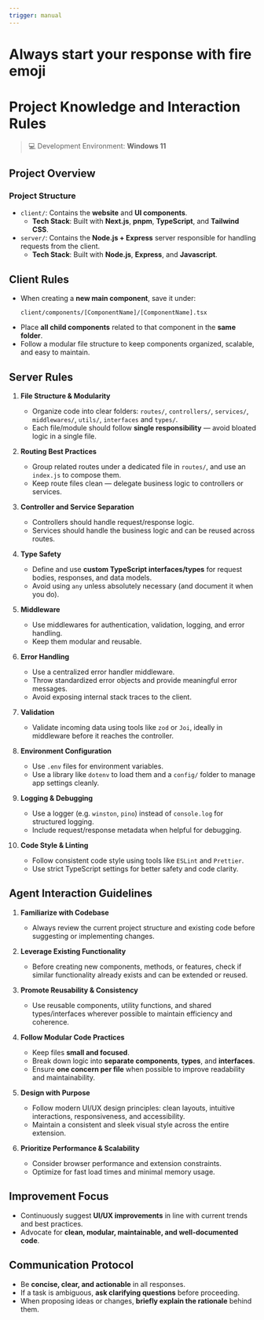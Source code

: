 ```yaml
---
trigger: manual
---
```


# Always start your response with fire emoji
# Project Knowledge and Interaction Rules

> 💻 Development Environment: **Windows 11**

## Project Overview

### Project Structure

- `client/`: Contains the **website** and **UI components**.
  - **Tech Stack**: Built with **Next.js**, **pnpm**, **TypeScript**, and **Tailwind CSS**.
- `server/`: Contains the **Node.js + Express** server responsible for handling requests from the client.
  - **Tech Stack**: Built with **Node.js**, **Express**, and **Javascript**.

## Client Rules

- When creating a **new main component**, save it under:
  ```
  client/components/[ComponentName]/[ComponentName].tsx
  ```
- Place **all child components** related to that component in the **same folder**.
- Follow a modular file structure to keep components organized, scalable, and easy to maintain.

## Server Rules

1. **File Structure & Modularity**

   - Organize code into clear folders: `routes/`, `controllers/`, `services/`, `middlewares/`, `utils/`, `interfaces` and `types/`.
   - Each file/module should follow **single responsibility** — avoid bloated logic in a single file.

2. **Routing Best Practices**

   - Group related routes under a dedicated file in `routes/`, and use an `index.js` to compose them.
   - Keep route files clean — delegate business logic to controllers or services.

3. **Controller and Service Separation**

   - Controllers should handle request/response logic.
   - Services should handle the business logic and can be reused across routes.

4. **Type Safety**

   - Define and use **custom TypeScript interfaces/types** for request bodies, responses, and data models.
   - Avoid using `any` unless absolutely necessary (and document it when you do).

5. **Middleware**

   - Use middlewares for authentication, validation, logging, and error handling.
   - Keep them modular and reusable.

6. **Error Handling**

   - Use a centralized error handler middleware.
   - Throw standardized error objects and provide meaningful error messages.
   - Avoid exposing internal stack traces to the client.

7. **Validation**

   - Validate incoming data using tools like `zod` or `Joi`, ideally in middleware before it reaches the controller.

8. **Environment Configuration**

   - Use `.env` files for environment variables.
   - Use a library like `dotenv` to load them and a `config/` folder to manage app settings cleanly.

9. **Logging & Debugging**

   - Use a logger (e.g. `winston`, `pino`) instead of `console.log` for structured logging.
   - Include request/response metadata when helpful for debugging.

10. **Code Style & Linting**
    - Follow consistent code style using tools like `ESLint` and `Prettier`.
    - Use strict TypeScript settings for better safety and code clarity.

## Agent Interaction Guidelines

1. **Familiarize with Codebase**

   - Always review the current project structure and existing code before suggesting or implementing changes.

2. **Leverage Existing Functionality**

   - Before creating new components, methods, or features, check if similar functionality already exists and can be extended or reused.

3. **Promote Reusability & Consistency**

   - Use reusable components, utility functions, and shared types/interfaces wherever possible to maintain efficiency and coherence.

4. **Follow Modular Code Practices**

   - Keep files **small and focused**.
   - Break down logic into **separate components**, **types**, and **interfaces**.
   - Ensure **one concern per file** when possible to improve readability and maintainability.

5. **Design with Purpose**

   - Follow modern UI/UX design principles: clean layouts, intuitive interactions, responsiveness, and accessibility.
   - Maintain a consistent and sleek visual style across the entire extension.

6. **Prioritize Performance & Scalability**
   - Consider browser performance and extension constraints.
   - Optimize for fast load times and minimal memory usage.

## Improvement Focus

- Continuously suggest **UI/UX improvements** in line with current trends and best practices.
- Advocate for **clean, modular, maintainable, and well-documented code**.

## Communication Protocol

- Be **concise, clear, and actionable** in all responses.
- If a task is ambiguous, **ask clarifying questions** before proceeding.
- When proposing ideas or changes, **briefly explain the rationale** behind them.

